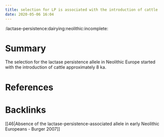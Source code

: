 ```yaml
---
title: selection for LP is associated with the introduction of cattle
date: 2020-05-06 16:04
---
```


:lactase-persistence:dairying:neolithic:incomplete:

# Summary

The selection for the lactase persistence allele in Neolithic Europe started with the introduction
of cattle approximately 8 ka.

# References

# Backlinks

[[46|Absence of the lactase-persistence-associated allele in early Neolithic Europeans - Burger 2007]]
